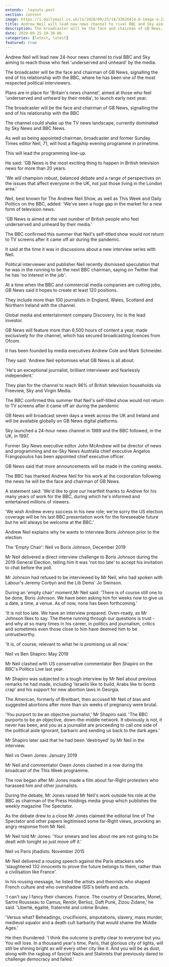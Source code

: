 ```yaml
---
extends: _layouts.post
section: content
image: https://i.dailymail.co.uk/1s/2020/09/25/18/33626414-0-image-a-22_1601056090349.jpg 
title: Andrew Neil will lead new news channel to rival BBC and Sky aiming to reach those unheard by media 
description: The broadcaster will be the face and chairman of GB News, signalling the end of his relationship with the BBC, where he has been one of the most respected political interviewers. 
date: 2020-09-25-19-30-06 
categories: [latest, latest] 
featured: true 
--- 
```

Andrew Neil will lead new 24-hour news channel to rival BBC and Sky aiming to reach those who feel 'underserved and unheard' by the media.  

The broadcaster will be the face and chairman of GB News, signalling the end of his relationship with the BBC, where he has been one of the most respected political interviewers.

Plans are in place for 'Britain's news channel', aimed at those who feel 'underserved and unheard by their media', to launch early next year.

The broadcaster will be the face and chairman of GB News, signalling the end of his relationship with the BBC

The channel could shake up the TV news landscape, currently dominated by Sky News and BBC News.

As well as being appointed chairman, broadcaster and former Sunday Times editor Neil, 71, will host a flagship evening programme in primetime.

This will lead the programming line-up.

He said: 'GB News is the most exciting thing to happen in British television news for more than 20 years.

'We will champion robust, balanced debate and a range of perspectives on the issues that affect everyone in the UK, not just those living in the London area.'

Neil, best known for The Andrew Neil Show, as well as This Week and Daily Politics on the BBC, added: 'We've seen a huge gap in the market for a new form of television news.

'GB News is aimed at the vast number of British people who feel underserved and unheard by their media.'

The BBC confirmed this summer that Neil's self-titled show would not return to TV screens after it came off air during the pandemic.

It said at the time it was in discussions about a new interview series with Neil.

Political interviewer and publisher Neil recently dismissed speculation that he was in the running to be the next BBC chairman, saying on Twitter that he has 'no interest in the job'.

At a time when the BBC and commercial media companies are cutting jobs, GB News said it hopes to create at least 120 positions.

They include more than 100 journalists in England, Wales, Scotland and Northern Ireland with the channel. 

Global media and entertainment company Discovery, Inc is the lead investor.

GB News will feature more than 6,500 hours of content a year, made exclusively for the channel, which has secured broadcasting licences from Ofcom.

It has been founded by media executives Andrew Cole and Mark Schneider.

They said: 'Andrew Neil epitomises what GB News is all about.

'He's an exceptional journalist, brilliant interviewer and fearlessly independent.'

They plan for the channel to reach 96% of British television households via Freeview, Sky and Virgin Media.

The BBC confirmed this summer that Neil's self-titled show would not return to TV screens after it came off air during the pandemic

GB News will broadcast seven days a week across the UK and Ireland and will be available globally on GB News digital platforms.

Sky launched a 24-hour news channel in 1989 and the BBC followed, in the UK, in 1997.

Former Sky News executive editor John McAndrew will be director of news and programming and ex-Sky News Australia chief executive Angelos Frangopoulos has been appointed chief executive officer.

GB News said that more announcements will be made in the coming weeks. 

The BBC has thanked Andrew Neil for his work at the corporation following the news he will be the face and chairman of GB News.

A statement said: 'We'd like to give our heartfelt thanks to Andrew for his many years of work for the BBC, during which he's informed and entertained millions of viewers. 

'We wish Andrew every success in his new role; we're sorry the US election coverage will be his last BBC presentation work for the foreseeable future but he will always be welcome at the BBC.' 

Andrew Neil explains why he wants to interview Boris Johnson prior to the election

The 'Empty Chair': Neil vs Boris Johnson, December 2019

Mr Neil delivered a direct interview challenge to Boris Johnson during the 2019 General Election, telling him it was 'not too late' to accept his invitation to chat before the poll.

Mr Johnson had refused to be interviewed by Mr Neil, who had spoken with Labour's Jeremy Corbyn and the Lib Dems' Jo Swinson.

During an 'empty chair' moment,Mr Neil said: 'There is of course still one to be done, Boris Johnson. We have been asking him for weeks now to give us a date, a time, a venue. As of now, none has been forthcoming.' 

'It is not too late. We have an interview prepared. Oven-ready, as Mr Johnson likes to say. The theme running through our questions is trust - and why at so many times in his career, in politics and journalism, critics and sometimes even those close to him have deemed him to be untrustworthy. 

'It is, of course, relevant to what he is promising us all now.'

Neil vs Ben Shapiro: May 2019

Mr Neil clashed with US conservative commentator Ben Shapiro on the BBC's Politics Live last year.

Mr Shapiro was subjected to a tough interview by Mr Neil about previous remarks he had made, including 'Israelis like to build, Arabs like to bomb crap' and his support for new abortion laws in Georgia.

The American, formerly of Breitbart, then accused Mr Neil of bias and suggested abortions after more than six weeks of pregnancy were brutal.

'You purport to be an objective journalist,' Mr Shapiro said. 'The BBC purports to be an objective, down-the-middle network. It obviously is not, it never has been, and you as a journalist are proceeding to call one side of the political aisle ignorant, barbaric and sending us back to the dark ages.'

Mr Shapiro later said that he had been 'destroyed' by Mr Neil in the interview.

Neil vs Owen Jones: January 2019 

Mr Neil and commentator Owen Jones clashed in a row during the broadcast of the This Week programme.

The row began after Mr Jones made a film about far-Right protesters who harassed him and other journalists.

During the debate, Mr Jones raised Mr Neil's work outside his role at the BBC as chairman of the Press Holdings media group which publishes the weekly magazine The Spectator.

As the debate drew to a close Mr Jones claimed the editorial line of The Spectator and other papers legitimised some far-Right views, provoking an angry response from Mr Neil.

Mr Neil told Mr Jones: 'Your smears and lies about me are not going to be dealt with tonight so just move off it.' 

Neil vs Paris jihadists: November 2015

Mr Neil delivered a rousing speech against the Paris attackers who 'slaughtered 132 innocents to prove the future belongs to them, rather than a civilisation like France'. 

In his rousing message, he listed the artists and theorists who shaped French culture and who overshadow ISIS's beliefs and acts.

'I can't say I fancy their chances. France. The country of Descartes, Monet, Sartre Rousseau to Camus, Renoir, Berlioz, Daft Punk, Zizou Zidane,' he said. 'Liberté, égalité, fraternité and crème Brulee.

'Versus what? Beheadings, crucifixions, amputations, slavery, mass murder, medieval squalor and a death cult barbarity that would shame the Middle Ages.'

He then thundered: 'I think the outcome is pretty clear to everyone but you. You will lose. In a thousand year's time, Paris, that glorious city of lights, will still be shining bright as will every other city like it. And you will be as dust, along with the ragbag of fascist Nazis and Stalinists that previously dared to challenge democracy and failed.' 

